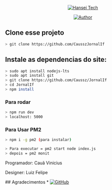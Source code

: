 <p align="center">
<a href="#"><img title="Hansei Tech" src="https://img.shields.io/badge/TRabalho trimestral DevWeb-green?colorA=%23ff0000&colorB=%23017e40&style=for-the-badge"></a>
</p>
<p align="center">
<a href="https://github.com/admcauss-alt"><img title="Author" src="https://img.shields.io/badge/Author-Cauã e Luiz-red.svg?style=for-the-badge&logo=github"></a>
</p>

## Clone esse projeto

```bash
> git clone https://github.com/CausszJornalIf
```

## Instale as dependencias do site:

```bash
> sudo apt install nodejs-lts
> sudo apt install git
> git clone https://github.com/Caussz/JornalIf
> cd JornalIf
> npm install 
```

### Para rodar
```bash
> npm run dev
> localhost: 5000
```
### Para Usar PM2
```bash
> npm i -g pm2 (para instalar)

> Para executar = pm2 start node index.js
> depois = pm2 monit
```
<p> Programador: Cauã Vinicius</p>
<p> Designer: Luiz Felipe </p>
## Agradecimentos
* <a href="https://github.com/LuizNuneso6 "><img alt="GitHub" src="https://img.shields.io/badge/LuizNunes06%20-%23121011.svg?&style=for-the-badge&logo=github&logoColor=white"/></a>



